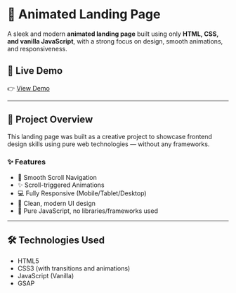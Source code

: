 # 🌟 Animated Landing Page

A sleek and modern **animated landing page** built using only **HTML, CSS, and vanilla JavaScript**, with a strong focus on design, smooth animations, and responsiveness.

## 🔗 Live Demo

👉 [View Demo](https://basmasalim.github.io/Animated-Landing-Page/)

---

## 📌 Project Overview

This landing page was built as a creative project to showcase frontend design skills using pure web technologies — without any frameworks.

### ✨ Features

- 🧭 Smooth Scroll Navigation
- ✨ Scroll-triggered Animations
- 💻 Fully Responsive (Mobile/Tablet/Desktop)
- 🎯 Clean, modern UI design
- 🔧 Pure JavaScript, no libraries/frameworks used

---

## 🛠️ Technologies Used

- HTML5
- CSS3 (with transitions and animations)
- JavaScript (Vanilla)
- GSAP

